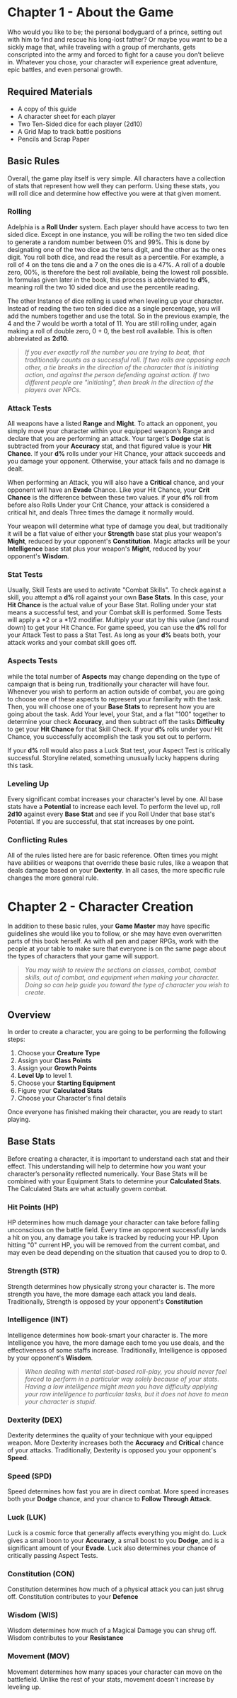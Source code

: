 # Chapter 1 - About the Game
Who would you like to be; the personal bodyguard of a prince, setting out with him to find and rescue his long-lost father? Or maybe you want to be a sickly mage that, while traveling with a group of merchants, gets conscripted into the army and forced to fight for a cause you don’t believe in. Whatever you chose, your character will experience great adventure, epic battles, and even personal growth.

## Required Materials
+ A copy of this guide
+ A character sheet for each player
+ Two Ten-Sided dice for each player (2d10)
+ A Grid Map to track battle positions
+ Pencils and Scrap Paper

## Basic Rules
Overall, the game play itself is very simple. All characters have a collection of stats that represent how well they can perform. Using these stats, you will roll dice and determine how effective you were at that given moment.

### Rolling
Adelphia is a **Roll Under** system. Each player should have access to two ten sided dice. Except in one instance, you will be rolling the two ten sided dice to generate a random number between 0% and 99%. This is done by designating one of the two dice as the tens digit, and the other as the ones digit. You roll both dice, and read the result as a percentile. For example, a roll of 4 on the tens die and a 7 on the ones die is a 47%. A roll of a double zero, 00%, is therefore the best roll available, being the lowest roll possible. In formulas given later in the book, this process is abbreviated to **d%**, meaning roll the two 10 sided dice and use the percentile reading.

The other Instance of dice rolling is used when leveling up your character. Instead of reading the two ten sided dice as a single percentage, you will add the numbers together and use the total. So in the previous example, the 4 and the 7 would be worth a total of 11. You are still rolling under, again making a roll of double zero, 0 + 0, the best roll available. This is often abbreviated as **2d10**.

> *If you ever exactly roll the number you are trying to beat, that traditionally counts as a successful roll. If two rolls are opposing each other, a tie breaks in the direction of the character that is initiating action, and against the person defending against action. If two different people are "initiating", then break in the direction of the players over NPCs.*

### Attack Tests
All weapons have a listed **Range** and **Might**. To attack an opponent, you simply move your character within your equipped weapon’s Range and declare that you are performing an attack. Your target's **Dodge** stat is subtracted from your **Accuracy** stat, and that figured value is your **Hit Chance**. If your **d%** rolls under your Hit Chance, your attack succeeds and you damage your opponent. Otherwise, your attack fails and no damage is dealt.

When performing an Attack, you will also have a **Critical** chance, and your opponent will have an **Evade** Chance. Like your Hit Chance, your **Crit Chance** is the difference between these two values. if your **d%** roll from before also Rolls Under your Crit Chance, your attack is considered a critical hit, and deals Three times the damage it normally would.

Your weapon will determine what type of damage you deal, but traditionally it will be a flat value of either your **Strength** base stat plus your weapon's **Might**, reduced by your opponent's **Constitution**. Magic attacks will be your **Intelligence** base stat plus your weapon's **Might**, reduced by your opponent's **Wisdom**.

### Stat Tests
Usually, Skill Tests are used to activate "Combat Skills". To check against a skill, you attempt a **d%** roll against your own **Base Stats**. In this case, your **Hit Chance** is the actual value of your Base Stat. Rolling under your stat means a successful test, and your Combat skill is performed. Some Tests will apply a *2 or a *1/2 modifier. Multiply your stat by this value (and round down) to get your Hit Chance. For game speed, you can use the **d%** roll for your Attack Test to pass a Stat Test. As long as your **d%** beats both, your attack works and your combat skill goes off.

### Aspects Tests
while the total number of **Aspects** may change depending on the type of campaign that is being run, traditionally your character will have four. Whenever you wish to perform an action outside of combat, you are going to choose one of these aspects to represent your familiarity with the task. Then, you will choose one of your **Base Stats** to represent how you are going about the task. Add Your level, your Stat, and a flat "100" together to determine your check **Accuracy**, and then subtract off the tasks **Difficulty** to get your **Hit Chance** for that Skill Check. If your **d%** rolls under your Hit Chance, you successfully accomplish the task you set out to perform.

If your **d%** roll would also pass a Luck Stat test, your Aspect Test is critically successful. Storyline related, something unusually lucky happens during this task.

### Leveling Up
Every significant combat increases your character's level by one. All base stats have a **Potential** to increase each level. To perform the level up, roll **2d10** against every **Base Stat** and see if you Roll Under that base stat's Potential. If you are successful, that stat increases by one point.

### Conflicting Rules
All of the rules listed here are for basic reference. Often times you might have abilities or weapons that override these basic rules, like a weapon that deals damage based on your **Dexterity**. In all cases, the more specific rule changes the more general rule.

# Chapter 2 - Character Creation
In addition to these basic rules, your **Game Master** may have specific guidelines she would like you to follow, or she may have even overwritten parts of this book herself. As with all pen and paper RPGs, work with the people at your table to make sure that everyone is on the same page about the types of characters that your game will support.
>*You may wish to review the sections on classes, combat, combat skills, out of combat, and equipment when making your character. Doing so can help guide you toward the type of character you wish to create.*

## Overview
In order to create a character, you are going to be performing the following steps:
1. Choose your **Creature Type**
1. Assign your **Class Points**
1. Assign your **Growth Points**
1. **Level Up** to level 1.
1. Choose your **Starting Equipment**
1. Figure your **Calculated Stats**
1. Choose your Character's final details

Once everyone has finished making their character, you are ready to start playing.

## Base Stats
Before creating a character, it is important to understand each stat and their effect. This understanding will help to determine how you want your character’s personality reflected numerically. Your Base Stats will be combined with your Equipment Stats to determine your **Calculated Stats**. The Calculated Stats are what actually govern combat.

### Hit Points (HP)
HP determines how much damage your character can take before falling unconscious on the battle field. Every time an opponent successfully lands a hit on you, any damage you take is tracked by reducing your HP. Upon hitting "0" current HP, you will be removed from the current combat, and may even be dead depending on the situation that caused you to drop to 0.

### Strength (STR)
Strength determines how physically strong your character is. The more strength you have, the more damage each attack you land deals. Traditionally, Strength is opposed by your opponent's **Constitution**

### Intelligence (INT)
Intelligence determines how book-smart your character is. The more Intelligence you have, the more damage each tome you use deals, and the effectiveness of some staffs increase. Traditionally, Intelligence is opposed by your opponent's **Wisdom**.
> *When dealing with mental stat-based roll-play, you should never feel forced to perform in a particular way solely because of your stats. Having a low intelligence might mean you have difficulty applying your raw intelligence to particular tasks, but it does not have to mean your character is stupid.*

### Dexterity (DEX)
Dexterity determines the quality of your technique with your equipped weapon. More Dexterity increases both the **Accuracy** and **Critical** chance of your attacks. Traditionally, Dexterity is opposed you your opponent's **Speed**.

### Speed (SPD)
Speed determines how fast you are in direct combat. More speed increases both your **Dodge** chance, and your chance to **Follow Through Attack**.

### Luck (LUK)
Luck is a cosmic force that generally affects everything you might do. Luck gives a small boon to your **Accuracy**, a small boost to you **Dodge**, and is a significant amount of your **Evade**. Luck also determines your chance of critically passing Aspect Tests.

### Constitution (CON)
Constitution determines how much of a physical attack you can just shrug off. Constitution contributes to your **Defence**

### Wisdom (WIS)
Wisdom determines how much of a Magical Damage you can shrug off. Wisdom contributes to your **Resistance**

### Movement (MOV)
Movement determines how many spaces your character can move on the battlefield. Unlike the rest of your stats, movement doesn't increase by leveling up.